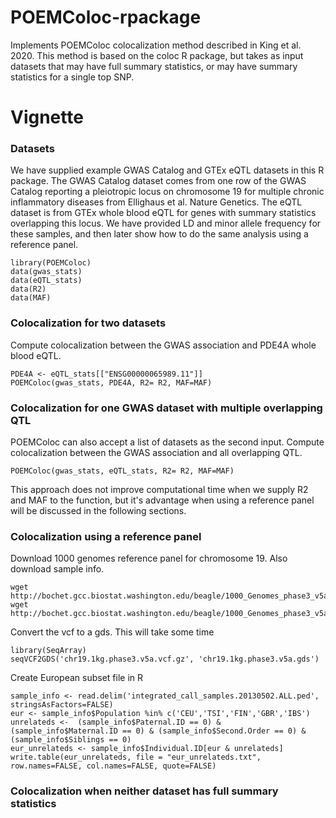 # POEMColoc-rpackage
Implements POEMColoc colocalization method described in King et al. 2020.  This method is based on the coloc R package, but takes as input datasets that may have full summary statistics, or may have summary statistics for a single top SNP.

# Vignette
### Datasets
We have supplied example GWAS Catalog and GTEx eQTL datasets in this R package.  The GWAS Catalog dataset comes from one row of the GWAS Catalog reporting a pleiotropic locus on chromosome 19 for multiple chronic inflammatory diseases from Ellighaus et al. Nature Genetics.  The eQTL dataset is from GTEx whole blood eQTL for genes with summary statistics overlapping this locus.  We have provided LD and minor allele frequency for these samples, and then later show how to do the same analysis using a reference panel.
```
library(POEMColoc)
data(gwas_stats)
data(eQTL_stats)
data(R2)
data(MAF)
```

### Colocalization for two datasets
Compute colocalization between the GWAS association and PDE4A whole blood eQTL.
```
PDE4A <- eQTL_stats[["ENSG00000065989.11"]]
POEMColoc(gwas_stats, PDE4A, R2= R2, MAF=MAF)
```

### Colocalization for one GWAS dataset with multiple overlapping QTL
POEMColoc can also accept a list of datasets as the second input.  Compute colocalization between the GWAS association and all overlapping QTL.
```
POEMColoc(gwas_stats, eQTL_stats, R2= R2, MAF=MAF)
```
This approach does not improve computational time when we supply R2 and MAF to the function, but it's advantage when using a reference panel will be discussed in the following sections.

### Colocalization using a reference panel
Download 1000 genomes reference panel for chromosome 19.  Also download sample info.
```
wget http://bochet.gcc.biostat.washington.edu/beagle/1000_Genomes_phase3_v5a/b37.vcf/chr19.1kg.phase3.v5a.vcf.gz
wget http://bochet.gcc.biostat.washington.edu/beagle/1000_Genomes_phase3_v5a/sample_info/integrated_call_samples.20130502.ALL.ped
```

Convert the vcf to a gds.  This will take some time
```
library(SeqArray)
seqVCF2GDS('chr19.1kg.phase3.v5a.vcf.gz', 'chr19.1kg.phase3.v5a.gds')
```

Create European subset file in R
```
sample_info <- read.delim('integrated_call_samples.20130502.ALL.ped', stringsAsFactors=FALSE)
eur <- sample_info$Population %in% c('CEU','TSI','FIN','GBR','IBS')
unrelateds <-  (sample_info$Paternal.ID == 0) & (sample_info$Maternal.ID == 0) & (sample_info$Second.Order == 0) & (sample_info$Siblings == 0)
eur_unrelateds <- sample_info$Individual.ID[eur & unrelateds]
write.table(eur_unrelateds, file = "eur_unrelateds.txt", row.names=FALSE, col.names=FALSE, quote=FALSE)
```

### Colocalization when neither dataset has full summary statistics


